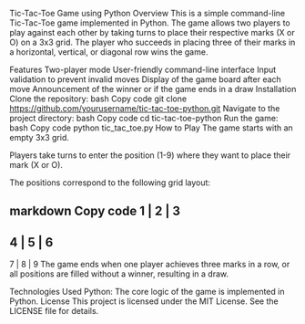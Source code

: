 Tic-Tac-Toe Game using Python
Overview
This is a simple command-line Tic-Tac-Toe game implemented in Python. The game allows two players to play against each other by taking turns to place their respective marks (X or O) on a 3x3 grid. The player who succeeds in placing three of their marks in a horizontal, vertical, or diagonal row wins the game.

Features
Two-player mode
User-friendly command-line interface
Input validation to prevent invalid moves
Display of the game board after each move
Announcement of the winner or if the game ends in a draw
Installation
Clone the repository:
bash
Copy code
git clone https://github.com/yourusername/tic-tac-toe-python.git
Navigate to the project directory:
bash
Copy code
cd tic-tac-toe-python
Run the game:
bash
Copy code
python tic_tac_toe.py
How to Play
The game starts with an empty 3x3 grid.

Players take turns to enter the position (1-9) where they want to place their mark (X or O).

The positions correspond to the following grid layout:

markdown
Copy code
1 | 2 | 3
---------
4 | 5 | 6
---------
7 | 8 | 9
The game ends when one player achieves three marks in a row, or all positions are filled without a winner, resulting in a draw.

Technologies Used
Python: The core logic of the game is implemented in Python.
License
This project is licensed under the MIT License. See the LICENSE file for details.

